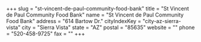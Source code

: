 +++
slug = "st-vincent-de-paul-community-food-bank"
title = "St Vincent de Paul Community Food Bank"
name = "St Vincent de Paul Community Food Bank"
address = "614 Bartow Dr."
cityIndexKey = "city-az-sierra-vista"
city = "Sierra Vista"
state = "AZ"
postal = "85635"
website = ""
phone = "520-458-9725"
fax = ""
+++
